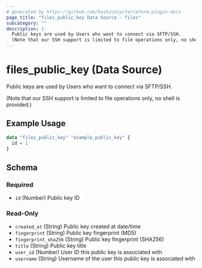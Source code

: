 ```yaml
---
# generated by https://github.com/hashicorp/terraform-plugin-docs
page_title: "files_public_key Data Source - files"
subcategory: ""
description: |-
  Public keys are used by Users who want to connect via SFTP/SSH.
  (Note that our SSH support is limited to file operations only, no shell is provided.)
---
```


# files_public_key (Data Source)

Public keys are used by Users who want to connect via SFTP/SSH.

(Note that our SSH support is limited to file operations only, no shell is provided.)

## Example Usage

```terraform
data "files_public_key" "example_public_key" {
  id = 1
}
```

<!-- schema generated by tfplugindocs -->
## Schema

### Required

- `id` (Number) Public key ID

### Read-Only

- `created_at` (String) Public key created at date/time
- `fingerprint` (String) Public key fingerprint (MD5)
- `fingerprint_sha256` (String) Public key fingerprint (SHA256)
- `title` (String) Public key title
- `user_id` (Number) User ID this public key is associated with
- `username` (String) Username of the user this public key is associated with
